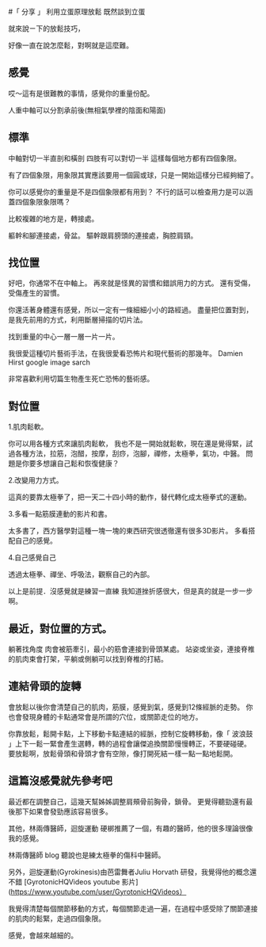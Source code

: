 #「 分享 」 利用立蛋原理放鬆
既然談到立蛋

就來說ㄧ下的放鬆技巧，

好像一直在說怎麼鬆，對啊就是這麼難。

## 感覺
哎～這有是很難教的事情，感覺你的重量份配。

人重中軸可以分割承前後(無相氣學裡的陰面和陽面)

## 標準
中軸對切一半直剖和橫剖
四肢有可以對切一半
這樣每個地方都有四個象限。

有了四個象限，用象限其實應該要用一個圓或球，只是一開始這樣分已經夠細了。

你可以感覺你的重量是不是四個象限都有用到？
不行的話可以檢查用力是可以涵蓋四個象限象限嗎？

比較複雜的地方是，轉接處。

軀幹和腳連接處，骨盆。
驅幹跟肩膀頭的連接處，胸腔肩頸。

## 找位置
好吧，你通常不在中軸上。
再來就是怪異的習慣和錯誤用力的方式。
還有受傷，受傷產生的習慣。

你還活著身體還有感覺，所以一定有一條細細小小的路經過。
盡量把位置對到，是我先前用的方式，利用斷層掃描的切片法。

找到重量的中心一層一層一片一片。

我很愛這種切片藝術手法，在我很愛看恐怖片和現代藝術的那幾年。
Damien Hirst google image sarch

非常喜歡利用切篇生物產生死亡恐怖的藝術感。

## 對位置
1.肌肉鬆軟。

你可以用各種方式來讓肌肉鬆軟，
我也不是一開始就鬆軟，現在還是覺得緊，試過各種方法，拉筋，泡醋，按摩，刮痧，泡腳，禪修，太極拳，氣功，中醫。
問題是你要多想讓自己鬆和恢復健康？

2.改變用力方式。

這真的要靠太極拳了，把一天二十四小時的動作，替代轉化成太極拳式的運動。

3.多看一點筋膜連動的影片和書。

太多書了，西方醫學對這種一塊一塊的東西研究很透徹還有很多3D影片。
多看搭配自己的感覺。

4.自己感覺自己

透過太極拳、禪坐、呼吸法，觀察自己的內部。

以上是前提．沒感覺就是練習一直練
我知道挫折感很大，但是真的就是一步一步啊。

## 最近，對位置的方式。

躺著找角度
肉會被筋牽引，最小的筋會連接到骨頭某處。
站姿或坐姿，連接脊椎的肌肉束會打架，平躺或側躺可以找到脊椎的打結。

## 連結骨頭的旋轉
會放鬆以後你會清楚自己的肌肉，筋膜，感覺到氣，感覺到12條經脈的走勢。
你也會發現身體的卡點通常會是所謂的穴位，或關節走位的地方。

你靠放鬆，鬆開卡點，上下移動卡點連結的經脈，控制它旋轉移動，像「 波浪鼓 」上下一鬆一緊會產生選轉，轉的過程會讓傑追換關節慢慢轉正，不要硬碰硬。
要放鬆啊，放鬆骨頭和骨頭才會有空隙，像打開死結一樣一點一點地鬆開。

## 這篇沒感覺就先參考吧

最近都在調整自己，這幾天幫姊姊調整肩頰骨前胸骨，鎖骨。
更覺得聽勁還有最後那下如果會發勁應該容易很多。

其他，林兩傳醫師，迴旋運動
硬梆推薦了一個，有趣的醫師，他的很多理論很像我的感覺。

林兩傳醫師 blog 聽說也是練太極拳的傷科中醫師。

另外，迴旋運動(Gyrokinesis)由芭雷舞者Juliu Horvath 研發，我覺得他的概念還不錯
[GyrotonicHQVideos youtube 影片](https://www.youtube.com/user/GyrotonicHQVideos）

我覺得清楚每個關節移動的方式，每個關節走過一遍，在過程中感受除了關節連接的肌肉的鬆緊，走過四個象限。

感覺，會越來越細的。

